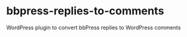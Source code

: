 bbpress-replies-to-comments
===========================

WordPress plugin to convert bbPress replies to WordPress comments
